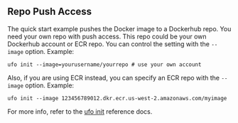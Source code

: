 ## Repo Push Access

The quick start example pushes the Docker image to a Dockerhub repo. You need your own repo with push access. This repo could be your own Dockerhub account or ECR repo.  You can control the setting with the `--image` option.  Example:

    ufo init --image=yourusername/yourrepo # use your own account

Also, if you are using ECR instead, you can specify an ECR repo with the `--image` option.  Example:

    ufo init --image 123456789012.dkr.ecr.us-west-2.amazonaws.com/myimage

For more info, refer to the [ufo init](http://ufoships.com/reference/ufo-init/) reference docs.
